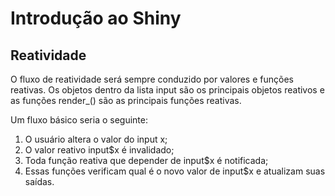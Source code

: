 # Introdução ao Shiny

## Reatividade

O fluxo de reatividade será sempre conduzido por valores e funções reativas. Os objetos dentro da lista input são os principais objetos reativos e as funções render_() são as principais funções reativas.

Um fluxo básico seria o seguinte:

1. O usuário altera o valor do input x;
2. O valor reativo input$x é invalidado;
3. Toda função reativa que depender de input$x é notificada;
4. Essas funções verificam qual é o novo valor de input$x e atualizam suas saídas.
